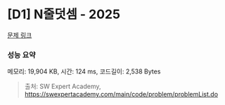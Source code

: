 # [D1] N줄덧셈 - 2025 

[문제 링크](https://swexpertacademy.com/main/code/problem/problemDetail.do?contestProbId=AV5QFZtaAscDFAUq) 

### 성능 요약

메모리: 19,904 KB, 시간: 124 ms, 코드길이: 2,538 Bytes



> 출처: SW Expert Academy, https://swexpertacademy.com/main/code/problem/problemList.do
